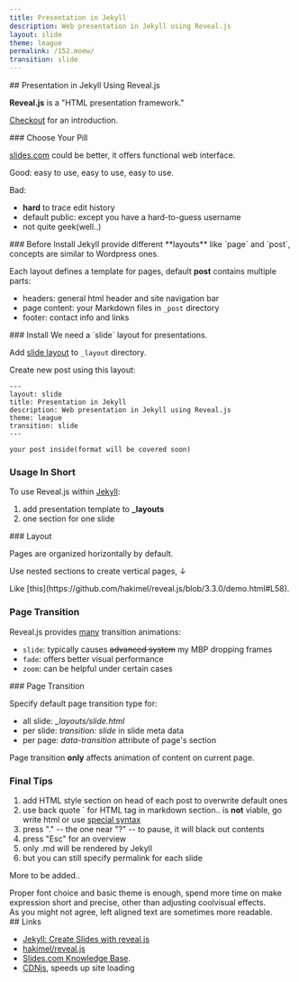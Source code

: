 ```yaml
---
title: Presentation in Jekyll
description: Web presentation in Jekyll using Reveal.js
layout: slide
theme: league
permalink: /152.moew/
transition: slide
---
```



<style>
.reveal h1 h2 h3{
text-align: center;
}
.reveal p{
text-align: left;
}
.reveal .leftol{
display: block;
}
</style>


<section data-markdown>
## Presentation in Jekyll Using Reveal.js

**Reveal.js** is a "HTML presentation framework."

[Checkout](http://lab.hakim.se/reveal-js) for an introduction.
</section>


<section data-markdown>
### Choose Your Pill

[slides.com](https://slides.com) could be better, it offers functional web interface.

Good: easy to use, easy to use, easy to use.

Bad:

- **hard** to trace edit history
- default public: except you have a hard-to-guess username
- not quite geek(well..)
</section>


<section data-markdown>
### Before Install
Jekyll provide different **layouts** like `page` and `post`, concepts are similar to Wordpress ones.

Each layout defines a template for pages, default **post** contains  multiple parts:

- headers: general html header and site navigation bar
- page content: your Markdown files in `_post` directory
- footer: contact info and links
</section>


<section data-markdown>
### Install
We need a `slide` layout for presentations.

Add [slide layout](https://raw.githubusercontent.com/ahxxm/ahxxm.github.io/master/_layouts/slide.html) to `_layout` directory.

Create new post using this layout:
```
---
layout: slide
title: Presentation in Jekyll
description: Web presentation in Jekyll using Reveal.js
theme: league
transition: slide
---

your post inside(format will be covered soon)
```
</section>


<section>
<h3>Usage In Short</h3>
<p>To use Reveal.js within <a href="https://jekyllrb.com/">Jekyll</a>:</p>
<ol class="leftol">
<li>add presentation template to <b>_layouts</b></li>
<li>one section for one slide</li>
</ol>
</section>


<section data-markdown>
<script type="text/template">
### Markdown Section
Specify `data-markdown` attribute and write Markdown.
```
### Markdown Section
<section data-markdown>
Specify `data-markdown` attribute and write Markdown.
</section>
```

</script>
</section>


<section data-markdown>
<script type="text/template">
### HTML Section
[Here](https://github.com/hakimel/reveal.js/blob/3.3.0/demo.html#L43") line 43-49 shows a HTML section.
```
<section>
<p><a href="https://github.com/hakimel/reveal.js/blob/3.3.0/demo.html#L43">Here</a> line 43-49 shows a HTML section.</p>
</section>
```
</script>
</section>


<section>
  <section data-markdown>
### Layout

Pages are organized horizontally by default.

Use nested sections to create vertical pages, ↓

  </section>
  <section data-markdown>
Like [this](https://github.com/hakimel/reveal.js/blob/3.3.0/demo.html#L58).
  </section>
</section>


<section>

<h3>Page Transition</h3>

<p>Reveal.js provides <a href="https://github.com/hakimel/reveal.js/blob/3.3.0/demo.html#L148">many</a> transition animations:</p>
<ul>
  <li><code>slide</code>: typically causes <del>advanced system</del> my MBP dropping frames</li>
  <li><code>fade</code>: offers better visual performance</li>
  <li><code>zoom</code>: can be helpful under certain cases</li>
</ul>
</section>


<section data-markdown data-transition="fade">
### Page Transition

Specify default page transition type for:

- all slide: *_layouts/slide.html*
- per slide: *transition: slide* in slide meta data
- per page: *data-transition* attribute of page's section

Page transition **only** affects animation of content on current page.
</section>


<section id="fragments">
<h3>Final Tips</h3>

<ol>
<li class="fragment">add HTML style section on head of each post to overwrite default ones</li>
<li class="fragment">use back quote <quote>`</quote> for HTML tag in markdown section.. is <b>not</b> viable, go write html or use <a href="https://github.com/hakimel/reveal.js/blob/3.3.0/demo.html#L107">special syntax</a></li>
<li class="fragment">press "." -- the one near "?" -- to pause, it will black out contents</li>
<li class="fragment">press "Esc" for an overview</li>
<li class="fragment">only <quote>.md</quote> will be rendered by Jekyll</li>
<li class="fragment">but you can still specify <quote>permalink</quote> for each slide</li>
</ol>

<p class="fragment">More to be added..</p>

<aside class="notes">Proper font choice and basic theme is enough, spend more time on make expression short and precise, other than adjusting coolvisual effects.</aside>
<aside class="notes">As you might not agree, left aligned text are sometimes more readable.</aside>
</section>


<section data-markdown>
## Links

- [Jekyll: Create Slides with reveal.js](http://luugiathuy.com/2015/04/jekyll-create-slides-with-revealjs/)
- [hakimel/reveal.js](https://github.com/hakimel/reveal.js/)
- [Slides.com Knowledge Base](http://help.slides.com/knowledgebase).
- [CDNjs](https://cdnjs.com/libraries/reveal.js), speeds up site loading
</section>



